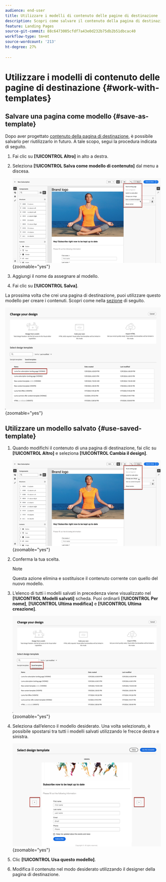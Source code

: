 ```yaml
---
audience: end-user
title: Utilizzare i modelli di contenuto delle pagine di destinazione
description: Scopri come salvare il contenuto della pagina di destinazione come modello di progettazione e riutilizzarlo nel web di Campaign
feature: Landing Pages
source-git-commit: 88c6473005cfdf7a43e0d232b75db2b51dbcac40
workflow-type: tm+mt
source-wordcount: '213'
ht-degree: 27%

---
```


# Utilizzare i modelli di contenuto delle pagine di destinazione {#work-with-templates}

## Salvare una pagina come modello {#save-as-template}

Dopo aver progettato [contenuto della pagina di destinazione](lp-content.md), è possibile salvarlo per riutilizzarlo in futuro. A tale scopo, segui la procedura indicata di seguito.

1. Fai clic su **[!UICONTROL Altro]** in alto a destra.

1. Seleziona **[!UICONTROL Salva come modello di contenuto]** dal menu a discesa.

   ![](assets/lp-save-as-template.png){zoomable=&quot;yes&quot;}

1. Aggiungi il nome da assegnare al modello.

1. Fai clic su **[!UICONTROL Salva]**.

La prossima volta che crei una pagina di destinazione, puoi utilizzare questo modello per creare i contenuti. Scopri come nella [sezione](#use-saved-template) di seguito.

![](assets/lp-saved-template.png){zoomable=&quot;yes&quot;}

## Utilizzare un modello salvato {#use-saved-template}

<!--Not for GA?-->

1. Quando modifichi il contenuto di una pagina di destinazione, fai clic su **[!UICONTROL Altro]** e seleziona **[!UICONTROL Cambia il design]**.

   ![](assets/lp-change-your-design.png){zoomable=&quot;yes&quot;}

1. Conferma la tua scelta.

   >[!NOTE]
   >
   >Questa azione elimina e sostituisce il contenuto corrente con quello del nuovo modello.

1. L’elenco di tutti i modelli salvati in precedenza viene visualizzato nel **[!UICONTROL Modelli salvati]** scheda. Puoi ordinarli **[!UICONTROL Per nome]**, **[!UICONTROL Ultima modifica]** e **[!UICONTROL Ultima creazione]**.

   ![](assets/lp-saved-templates.png){zoomable=&quot;yes&quot;}

1. Seleziona dall’elenco il modello desiderato. Una volta selezionato, è possibile spostarsi tra tutti i modelli salvati utilizzando le frecce destra e sinistra.

   ![](assets/lp-select-saved-template.png){zoomable=&quot;yes&quot;}

1. Clic **[!UICONTROL Usa questo modello]**.

1. Modifica il contenuto nel modo desiderato utilizzando il designer della pagina di destinazione.

<!--Primary page templates and subpage templates are managed separately, meaning that you cannot use a primary page template to create a subpage, and vice versa. TBC in Web user interface-->
